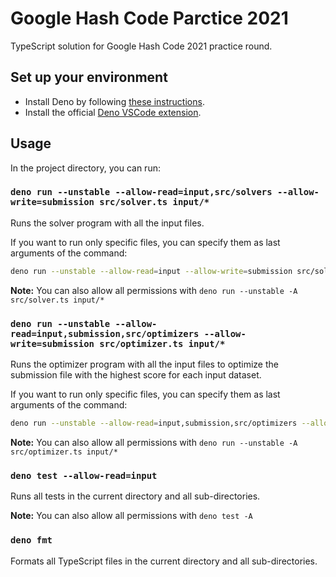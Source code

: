 # Google Hash Code Parctice 2021

TypeScript solution for Google Hash Code 2021 practice round.

## Set up your environment

- Install Deno by following [these instructions](https://deno.land/manual/getting_started/installation).
- Install the official [Deno VSCode extension](https://marketplace.visualstudio.com/items?itemName=denoland.vscode-deno).

## Usage

In the project directory, you can run:

### `deno run --unstable --allow-read=input,src/solvers --allow-write=submission src/solver.ts input/*`

Runs the solver program with all the input files.

If you want to run only specific files, you can specify them as last arguments of the command:

```bash
deno run --unstable --allow-read=input --allow-write=submission src/solver.ts input/a_example input/b_little_bit_of_everything.in
```

**Note:** You can also allow all permissions with `deno run --unstable -A src/solver.ts input/*`

### `deno run --unstable --allow-read=input,submission,src/optimizers --allow-write=submission src/optimizer.ts input/*`

Runs the optimizer program with all the input files to optimize the submission file with the highest score for each input dataset.

If you want to run only specific files, you can specify them as last arguments of the command:

```bash
deno run --unstable --allow-read=input,submission,src/optimizers --allow-write=submission src/optimizer.ts input/a_example input/b_little_bit_of_everything.in
```

**Note:** You can also allow all permissions with `deno run --unstable -A src/optimizer.ts input/*`

### `deno test --allow-read=input`

Runs all tests in the current directory and all sub-directories.

**Note:** You can also allow all permissions with `deno test -A`

### `deno fmt`

Formats all TypeScript files in the current directory and all sub-directories.
